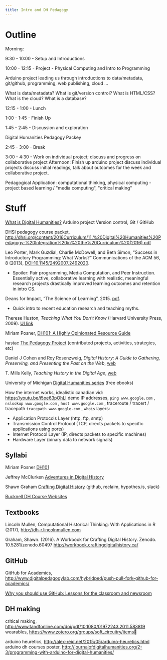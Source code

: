 ```yaml
---
title: Intro and DH Pedagogy
---
```


# Outline

Morning: 

9:30 - 10:00 - Setup and Introductions

10:00 - 12:15 - Project - Physical Computing and Intro to Programming

Arduino project leading us through introductions to data/metadata, git/github, programming, web publishing, cloud … 

What is data/metadata? 
What is git/version control? 
What is HTML/CSS? 
What is the cloud? What is a database?

12:15 - 1:00 - Lunch

1:00 - 1:45 - Finish Up 

1:45 - 2:45 - Discussion and exploration 

Digital Humanities Pedagogy Packey

2:45 - 3:00 - Break

3:00 - 4:30 - Work on individual project; discuss and progress on collaborative project
Afternoon: 
Finish up arduino project
discuss individual projects
discuss initial readings, 
talk about outcomes for the week and collaborative project. 

Pedagogical Application: computational thinking, physical computing - project based learning / "media computing", "critical making"

# Stuff

[What is Digital Humanities?](http://whatisdigitalhumanities.com/)
Arduino project
Version control, Git / GitHub

DHSI pedagogy course packet, http://dhsi.org/content/2016Curriculum/11.%20Digital%20Humanities%20Pedagogy-%20Integration%20in%20the%20Curriculum%20(2016).pdf

Leo Porter, Mark Guzdial, Charlie McDowell, and Beth Simon, “Success in Introductory Programming: What Works?” Communications of the ACM 56, 8 (2013), [DOI:10.1145/2492007.2492020](https://doi.org/10.1145/2492007.2492020).
- Spoiler: Pair programming, Media Computation, and Peer Instruction. Essentially active, collaborative learning with realistic, meaningful research projects drastically improved learning outcomes and retention in intro CS.

Deans for Impact, “The Science of Learning”, 2015. [pdf](https://swcarpentry.github.io/instructor-training/files/papers/science-of-learning-2015.pdf).
- Quick intro to recent education research and teaching myths.

Therese Huston, *Teaching What You Don't Know* (Harvard University Press, 2009). [UI link](http://search.lib.uidaho.edu/UID:everything:CP71195091260001451) 

Miriam Posner, [DH101: A Highly Opinionated Resource Guide](https://docs.google.com/document/d/1Z-14hgZPMIiAzT6vx1mVg5l60zkRVU9EHgZgK9HHdU4/edit)

hastac [The Pedagogy Project](https://www.hastac.org/pedagogy-project) (contributed projects, activities, strategies, etc)

Daniel J Cohen and Roy Rosenzweig, *Digital History: A Guide to Gathering, Preserving, and Presenting the Past on the Web*, [web](http://chnm.gmu.edu/digitalhistory/)

T. Mills Kelly, *Teaching History in the Digital Age*, [web](http://dx.doi.org/10.3998/dh.12146032.0001.001)

University of Michigan [Digital Humanities series](http://www.digitalculture.org/books/book-series/digital-humanities-series/) (free ebooks)

How the internet works, idealistic canadian vid: https://youtu.be/i5oe63pOhLI
demo IP addresses, `ping www.google.com` , `nslookup www.google.com` , `host www.google.com` , traceroute / tracert / tracepath `tracepath www.google.com` , `whois`
layers:
- Application Protocols Layer (http, ftp, smtp)
- Transmission Control Protocol (TCP, directs packets to specific applications using ports) 
- Internet Protocol Layer (IP, directs packets to specific machines)
- Hardware Layer (binary data to network signals)

## Syllabi

Miriam Posner [DH101](http://miriamposner.com/dh101f15/)

Jeffrey McClurken [Adventures in Digital History](http://courses.mcclurken.org/adh/syllabus/)

Shawn Graham [Crafting Digital History](http://site.craftingdigitalhistory.ca/) (github, reclaim, hypothes.is, slack)

[Bucknell DH Course Websites](http://dhpedagogy.blogs.bucknell.edu/bucknell-dh-course-websites/)

## Textbooks 

Lincoln Mullen, Computational Historical Thinking: With Applications in R (2017), http://dh-r.lincolnmullen.com

Graham, Shawn. (2016). A Workbook for Crafting Digital History. Zenodo. 10.5281/zenodo.60497 http://workbook.craftingdigitalhistory.ca/

## GitHub

GitHub for Academics, http://www.digitalpedagogylab.com/hybridped/push-pull-fork-github-for-academics/

[Why you should use GitHub: Lessons for the classroom and newsroom](http://www.storybench.org/use-github-lessons-classroom-newsroom/)

## DH making

critical making, http://www.tandfonline.com/doi/pdf/10.1080/01972243.2011.583819
wearables, https://www.zotero.org/groups/soft_circuitry/items

arduino heuretics, http://alex-reid.net/2015/05/arduino-heuretics.html 
arduino dh courses poster, http://journalofdigitalhumanities.org/2-3/programming-with-arduino-for-digital-humanities/

